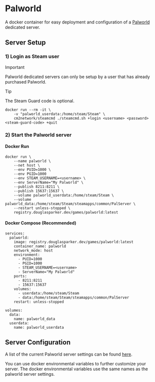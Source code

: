 # Palworld

A docker container for easy deployment and configuration of a [Palworld](https://store.steampowered.com/app/1623730/Palworld/) dedicated server.

## Server Setup

### 1) Login as Steam user

> [!IMPORTANT]  
> Palworld dedicated servers can only be setup by a user that has already purchased Palworld.

> [!TIP]
> The Steam Guard code is optional.

```docker
docker run --rm -it \
    -v "palworld_userdata:/home/steam/Steam" \
    cm2network/steamcmd ./steamcmd.sh +login <username> <password> <steam-guard-code> +quit
```

### 2) Start the Palworld server

#### Docker Run
```docker
docker run \
    --name palworld \
    --net host \
    --env PUID=1000 \
    --env PGID=1000
    --env STEAM_USERNAME=<username> \
    --env ServerName="My Palworld" \
    --publish 8211:8211 \
    --publish 15637:15637 \
    --volume palworld_userdata:/home/steam/Steam \
    --volume palworld_data:/home/steam/Steam/steamapps/common/PalServer \
    --restart unless-stopped \
    registry.douglasparker.dev/games/palworld:latest
```

#### Docker Compose (Recommended)

```docker
services:
  palworld:
    image: registry.douglasparker.dev/games/palworld:latest
    container_name: palworld
    network_mode: host
    environment:
      - PUID=1000
      - PGID=1000
      - STEAM_USERNAME=<username>
      - ServerName="My Palworld"
    ports:
      - 8211:8211
      - 15637:15637
    volumes:
      - userdata:/home/steam/Steam
      - data:/home/steam/Steam/steamapps/common/PalServer
    restart: unless-stopped

volumes:
  data:
    name: palworld_data
  userdata:
    name: palworld_userdata
```

## Server Configuration

A list of the current Palworld server settings can be found [here](https://palworldforum.com/t/palworld-server-settings/91).

You can use docker environmental variables to further customize your server. The docker environmental variables use the same names as the palworld server settings.
